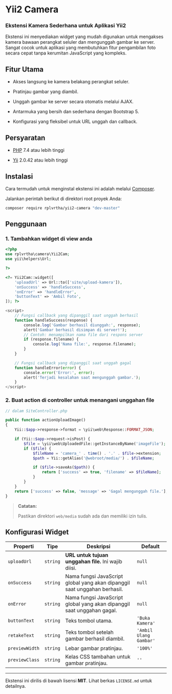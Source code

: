 # Yii2 Camera

### Ekstensi Kamera Sederhana untuk Aplikasi Yii2

Ekstensi ini menyediakan widget yang mudah digunakan untuk mengakses kamera bawaan perangkat seluler dan mengunggah gambar ke server. Sangat cocok untuk aplikasi yang membutuhkan fitur pengambilan foto secara cepat tanpa kerumitan JavaScript yang kompleks.

## Fitur Utama

- Akses langsung ke kamera belakang perangkat seluler.

- Pratinjau gambar yang diambil.

- Unggah gambar ke server secara otomatis melalui AJAX.

- Antarmuka yang bersih dan sederhana dengan Bootstrap 5.

- Konfigurasi yang fleksibel untuk URL unggah dan callback.

## Persyaratan

- [PHP](https://php.net/) 7.4 atau lebih tinggi

- [Yii](https://yiiframework.com/) 2.0.42 atau lebih tinggi

## Instalasi

Cara termudah untuk menginstal ekstensi ini adalah melalui [Composer](https://getcomposer.org).

Jalankan perintah berikut di direktori root proyek Anda:

```bash
composer require rplvrtha/yii2-camera "dev-master"
```
## Penggunaan

### 1. Tambahkan widget di view anda

```php
<?php
use rplvrtha\camera\Yii2Cam;
use yii\helpers\Url;

?>

<?= Yii2Cam::widget([
    'uploadUrl' => Url::to(['site/upload-kamera']),
    'onSuccess' => 'handleSuccess',
    'onError' => 'handleError',
    'buttonText' => 'Ambil Foto',
]); ?>

<script>
    // Fungsi callback yang dipanggil saat unggah berhasil
    function handleSuccess(response) {
        console.log('Gambar berhasil diunggah:', response);
        alert('Gambar berhasil disimpan di server!');
        // Contoh: menampilkan nama file dari respons server
        if (response.filename) {
            console.log('Nama file:', response.filename);
        }
    }

    // Fungsi callback yang dipanggil saat unggah gagal
    function handleError(error) {
        console.error('Error:', error);
        alert('Terjadi kesalahan saat mengunggah gambar.');
    }
</script>
```

### 2. Buat action di controller untuk menangani unggahan file

```php
// dalam SiteController.php

public function actionUploadImage()
{
    Yii::$app->response->format = \yii\web\Response::FORMAT_JSON;

    if (Yii::$app->request->isPost) {
        $file = \yii\web\UploadedFile::getInstanceByName('imageFile');
        if ($file) {
            $fileName = 'camera_' . time() . '.' . $file->extension;
            $path = Yii::getAlias('@webroot/media/') . $fileName;

            if ($file->saveAs($path)) {
                return ['success' => true, 'filename' => $fileName];
            }
        }
    }
    return ['success' => false, 'message' => 'Gagal mengunggah file.'];
}
```

> **Catatan:**
>
> Pastikan direktori `web/media` sudah ada dan memiliki izin tulis.

## Konfigurasi Widget

|Properti|Tipe|Deskripsi|Default|
|---|---|---|---|
|`uploadUrl`|`string`|**URL untuk tujuan unggahan file.** Ini wajib diisi.|`null`|
|`onSuccess`|`string`|Nama fungsi JavaScript global yang akan dipanggil saat unggahan berhasil.|`null`|
|`onError`|`string`|Nama fungsi JavaScript global yang akan dipanggil saat unggahan gagal.|`null`|
|`buttonText`|`string`|Teks tombol utama.|`'Buka Kamera'`|
|`retakeText`|`string`|Teks tombol setelah gambar berhasil diambil.|`'Ambil Ulang Gambar'`|
|`previewWidth`|`string`|Lebar gambar pratinjau.|`'100%'`|
|`previewClass`|`string`|Kelas CSS tambahan untuk gambar pratinjau.|`''`|
---
Ekstensi ini dirilis di bawah lisensi **MIT**. Lihat berkas `LICENSE.md` untuk detailnya.
